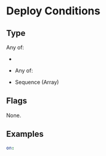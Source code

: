 # Deploy Conditions



## Type

Any of:

* 
* Any of:

* Sequence (Array)

## Flags

None.


## Examples

```yaml
on:

```

